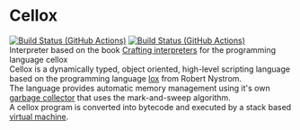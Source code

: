 # Cellox

 [![Build Status (GitHub Actions)](https://github.com/FrederikTobner/Cellox/workflows/Build/badge.svg)](https://github.com/FrederikTobner/Cellox/actions/workflows/build.yml)
 [![Build Status (GitHub Actions)](https://github.com/FrederikTobner/Cellox/workflows/Test/badge.svg)](https://github.com/FrederikTobner/Cellox/actions/workflows/test.yml)
<br/>
Interpreter based on the book [Crafting interpreters](https://craftinginterpreters.com/contents.html) for the programming language cellox <br/>
Cellox is a dynamically typed, object oriented, high-level scripting language based on the programming language [lox](https://craftinginterpreters.com/the-lox-language.html) from Robert Nystrom.
<br/>
The language provides automatic memory management using it's own [garbage collector](https://github.com/FrederikTobner/Cellox/wiki/Garbage-Collector) that uses the mark-and-sweep algorithm. <br/>
A cellox program is converted into bytecode and executed by a stack based [virtual machine](https://github.com/FrederikTobner/Cellox/wiki/Virtual-Machine).
